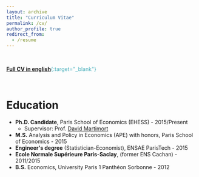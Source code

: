 ```yaml
---
layout: archive
title: "Curriculum Vitae"
permalink: /cv/
author_profile: true
redirect_from:
  - /resume
---
```


<br/>

<span style="color:#4CB1BD;">[**Full CV in english**](../files/Pommey_CV_09_19.pdf){:target="_blank"}</span>

<br/>

Education
======
* **Ph.D. Candidate**, Paris School of Economics (EHESS) - 2015/Present
  * Supervisor: Prof. [David Martimort](https://sites.google.com/site/martimortdavid/)
* **M.S.** Analysis and Policy in Economics (APE) with honors, Paris School of Economics - 2015
* **Engineer's degree** (Statistician-Economist), ENSAE ParisTech - 2015
* **Ecole Normale Supérieure Paris-Saclay**, (former ENS Cachan) - 2011/2015
* **B.S.** Economics, University Paris 1 Panthéon Sorbonne - 2012


